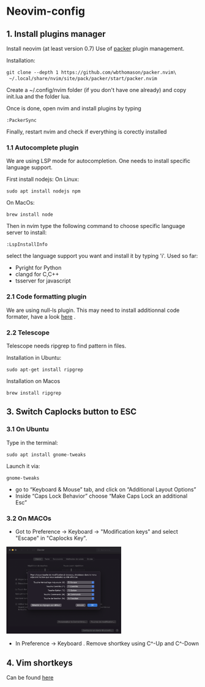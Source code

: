 # Neovim-config


## 1. Install plugins manager
Install neovim (at least version 0.7)
Use of [packer](https://github.com/wbthomason/packer.nvim) plugin management.

Installation:
```
git clone --depth 1 https://github.com/wbthomason/packer.nvim\
 ~/.local/share/nvim/site/pack/packer/start/packer.nvim
```


Create a ~/.config/nvim folder (if you don't have one already) and copy init.lua and the folder lua.

Once is done, open nvim and install plugins by typing

```
:PackerSync
```

Finally, restart nvim and check if everything is corectly installed

### 1.1 Autocomplete plugin
We are using LSP mode for autocompletion. One needs to install specific language support.

First install nodejs:
On Linux:
```
sudo apt install nodejs npm
```
On MacOs:
```
brew install node
```

Then in nvim type the following command to choose specific language server to install:
```
:LspInstallInfo
```
select the language support you want and install it by typing 'i'. 
Used so far:
- Pyright for Python
- clangd for C,C++
- tsserver for javascript

### 2.1 Code formatting plugin
We are using null-ls plugin. This may need to install additionnal code formater, have a look [here](https://github.com/jose-elias-alvarez/null-ls.nvim/blob/main/doc/BUILTINS.md) .

### 2.2 Telescope
Telescope needs ripgrep to find pattern in files. 

Installation in Ubuntu:
```
sudo apt-get install ripgrep
```
Installation on Macos

```
brew install ripgrep
```


## 3. Switch Caplocks button to ESC

### 3.1 On Ubuntu
Type in the terminal:
```
sudo apt install gnome-tweaks
```
Launch it via:
```
gnome-tweaks
```
* go to “Keyboard & Mouse” tab, and click on “Additional Layout Options”
* Inside “Caps Lock Behavior” choose “Make Caps Lock an additional Esc”

### 3.2 On MACOs
* Got to Preference -> Keyboard -> "Modification keys" and select "Escape" in "Caplocks Key".

<img src="caplocks.png"
     style="width:300px;height=400px" />
     
     
 * In Preference -> Keyboard . Remove shortkey using C^-Up and C^-Down

## 4. Vim shortkeys
Can be found [here](shortkeys.md)
